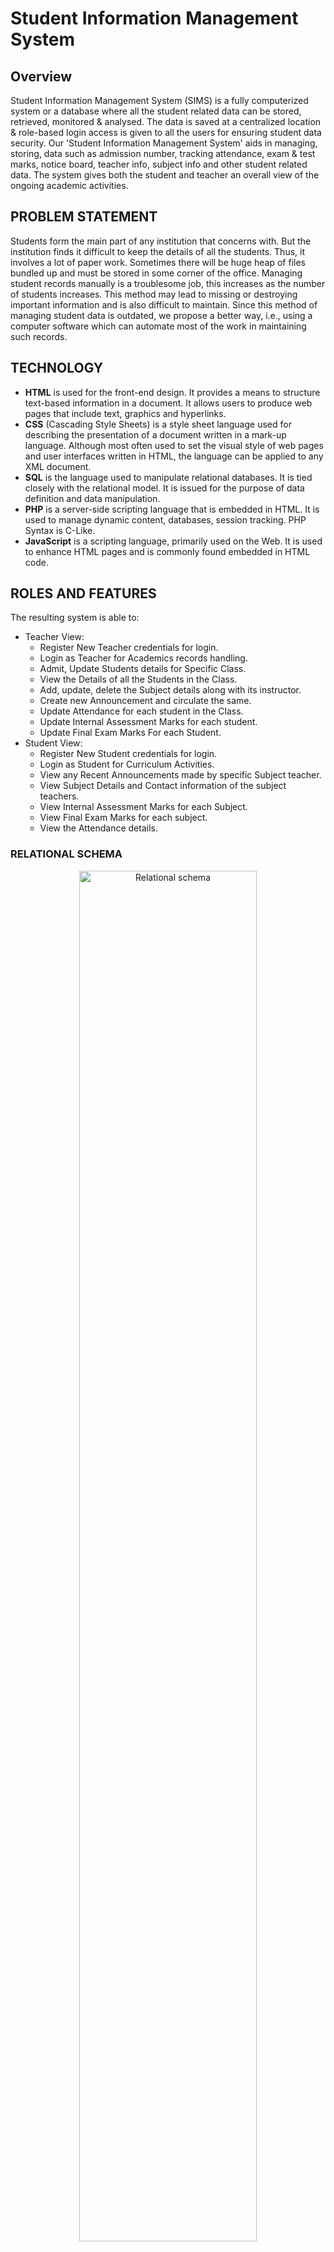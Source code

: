 # Student Information Management System
## Overview
Student Information Management System (SIMS) is a fully computerized system or a database where all the student related data can be stored, retrieved, monitored & analysed. The data is saved at a centralized location & role-based login access is given to all the users for ensuring student data security.
Our 'Student Information Management System' aids in managing, storing, data such as admission number, tracking attendance, exam & test marks, notice board, teacher info, subject info and other student related data. The system gives both the student and teacher an overall view of the ongoing academic activities.
## PROBLEM STATEMENT
Students form the main part of any institution that concerns with. But the institution finds it difficult to keep the details of all the students. Thus, it involves a lot of paper work. Sometimes there will be huge heap of files bundled up and must be stored in some corner of the office.
Managing student records manually is a troublesome job, this increases as the number of students increases. This method may lead to missing or destroying important information and is also difficult to maintain. Since this method of managing student data is outdated, we propose a better way, i.e., using a computer software which can automate most of the work in maintaining such records.
## TECHNOLOGY
* **HTML** is used for the front-end design. It provides a means to structure text-based information in a document. It allows users to produce web pages that include text, graphics and hyperlinks.
* **CSS** (Cascading Style Sheets) is a style sheet language used for describing the presentation of a document written in a mark-up language. Although most often used to set the visual style of web pages and user interfaces written in HTML, the language can be applied to any XML document.
* **SQL** is the language used to manipulate relational databases. It is tied closely with the relational model. It is issued for the purpose of data definition and data manipulation.
* **PHP** is a server-side scripting language that is embedded in HTML. It is used to manage dynamic content, databases, session tracking. PHP Syntax is C-Like.
* **JavaScript** is a scripting language, primarily used on the Web. It is used to enhance HTML pages and is commonly found embedded in HTML code.

## ROLES AND FEATURES
The resulting system is able to:
* Teacher View:
    - Register New Teacher credentials for login.
    - Login as Teacher for Academics records handling.
    - Admit, Update Students details for Specific Class.
    - View the Details of all the Students in the Class.
    - Add, update, delete the Subject details along with its instructor.
    - Create new Announcement and circulate the same.
    - Update Attendance for each student in the Class.
    - Update Internal Assessment Marks for each student.
    - Update Final Exam Marks For each Student.
* Student View:
    - Register New Student credentials for login.
    - Login as Student for Curriculum Activities.
    - View any Recent Announcements made by specific Subject teacher.
    - View Subject Details and Contact information of the subject teachers.
    - View Internal Assessment Marks for each Subject.
    - View Final Exam Marks for each subject.
    - View the Attendance details.

### RELATIONAL SCHEMA
<p align="center">
    <img src="image/ER%20Mapping.png" alt="Relational schema" width=75%/>
</p>

## Snapshots
### Teacher View
---
<p align="center">
    <img src="image\Snapshots\Welcome_page.png" alt="Welcome_page" width=49%/>
    <img src="image\Snapshots\Login.png" alt="Login" width=49%/> <br><br>
    <img src="image\Snapshots\Register.png" alt="Register" width=49%/>
    <img src="image\Snapshots\Home_page.png" alt="Home_page" width=49%/><br><br>
    <img src="image\Snapshots\Student_list.png" alt="Student_list" width=49%/>
    <img src="image\Snapshots\Search_student.png" alt="Search_student" width=49%/><br><br>
    <img src="image\Snapshots\View_student_details.png" alt="View_student_details" width=49%/>
    <img src="image\Snapshots\Admit_student.png" alt="Admit_student" width=49%/><br><br>
    <img src="image\Snapshots\Subject_details.png" alt="Subject_details" width=49%/>
    <img src="image\Snapshots\Edit_subject_details.png" alt="Edit_subject_details" width=49%/><br><br>
    <img src="image\Snapshots\Announcement_page.png" alt="Announcement_page" width=49%/>
    <img src="image\Snapshots\Attendance_page.png" alt="Attendance_page" width=49%/><br><br>
    <img src="image\Snapshots\Internals_marks_page.png" alt="Internals_marks_page" width=49%/>
    <img src="image\Snapshots\Exam_marks_page.png" alt="Exam_marks_page" width=49%/><br><br>
</p>

### Student View
---
<p align="center">
    <img src="image\Snapshots\Home_page_.png" alt="Home_page_" width=49%/>
    <img src="image\Snapshots\Subject_details_.png" alt="Subject_details_" width=49%/><br><br>
    <img src="image\Snapshots\Announcement_page_.png" alt="Announcement_page_" width=49%/>
    <img src="image\Snapshots\Attendance_page_.png" alt="Attendance_page_" width=49%/><br><br>
    <img src="image\Snapshots\Internals_marks_page_.png" alt="Internals_marks_page_" width=49%/>
    <img src="image\Snapshots\Exam_marks_page_.png" alt="Exam_marks_page_" width=49%/><br><br>
</p>

For more details about the project, please checkout [Final Report](Final-Report.pdf)
## Software Requirements
* [XAMPP](https://www.apachefriends.org/index.html)
* Browser of your choice

## Steps to run the project
- Install XAMPP on your local machine.
- Clone the project using
    ```console
    $ git clone https://github.com/Thirumalai-Shaktivel/Student_Information_Management_System.git
    ```
- Remove the contents of htdocs (xampp), and add all the items from the project which were cloned before.
- Start the Apache and MySQL servers.
- Create a database named `student details(mini project)`
- Now, just [import the table contents](https://help.one.com/hc/en-us/articles/115005588189-How-do-I-import-a-database-to-phpMyAdmin-) using [student_details_mini_project_.sql](resource/student_details_mini_project_.sql)
- Goto: `https://localhost/`
- Testing login details (teacher):
    ```
    Name:     Thirumalai
    Password: 123456789
    ```
If you have any doubt related to this project, feel free to contact me on [twitter](https://twitter.com/sh0ck_thi) or [mail](mailto:thirumalaishaktivel@gmail.com) me.
